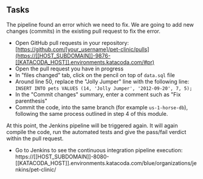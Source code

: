 ## Tasks

The pipeline found an error which we need to fix. We are going to add new changes (commits) in the existing pull request to fix the error.

* Open GitHub pull requests in your repository: [https://github.com/[your_username]/pet-clinic/pulls](https://[[HOST_SUBDOMAIN]]-9876-[[KATACODA_HOST]].environments.katacoda.com/#pr)
* Open the pull request you have in progress
* In "files changed" tab, click on the pencil on top of `data.sql` file
* Around line 50, replace the "Jolly Jumper" line with the following line: `INSERT INTO pets VALUES (14, 'Jolly Jumper', '2012-09-20', 7, 5);`
* In the "Commit changes" summary, enter a comment such as "Fix parenthesis"
* Commit the code, into the same branch (for example `us-1-horse-db`), following the same process outlined in step 4 of this module.

At this point, the Jenkins pipeline will be triggered again. It will again compile the code,
run the automated tests and give the pass/fail verdict within the pull request.

* Go to Jenkins to see the continuous integration pipeline execution: https://[[HOST_SUBDOMAIN]]-8080-[[KATACODA_HOST]].environments.katacoda.com/blue/organizations/jenkins/pet-clinic/

